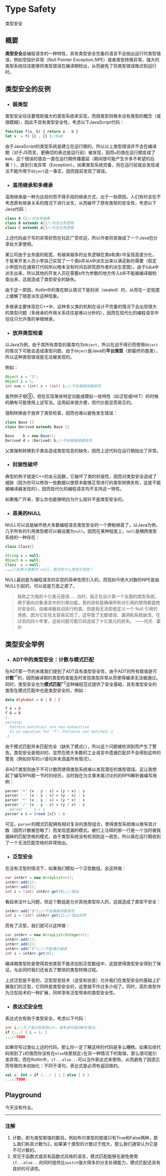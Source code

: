 # Type Safety

类型安全

## 概要

**类型安全**是编程语言的一种特性，具有类型安全完备的语言不会抛出运行时类型错误，例如空指针异常（Null Pointer Exception,NPE）或者类型转换异常。强大的类型系统往往能够将类型错误在编译期检出，从而避免了将类型错误推迟到运行时。

## 类型安全的反例

* ### 弱类型  

类型安全往往要借助强大的类型系统来实现，而弱类型则根本没有类型的概念（或很模糊），因此不具有类型安全性，考虑以下JavaScript代码：

```JavaScript
function f(a, b) { return a - b }
let x  = f( {} , {} )//NaN
```

由于JavaScript的类型系统是建立在运行期的，所以以上类型错误并不会在编译期（对于JS而言，更确切的表述是运行前）被发现，因而`x`的值在运行期变成了`NaN`，这个错误的值会一直在运行期传播蔓延（期间很可能产生许多不希望的后果！），直到引发异常（Exception）。如果类型系统完备，则在运行前就会发现减法不能作用于`Object`这一事实，因而提前发现了错误。

* ### 滥用继承和多继承

滥用继承是一种为达目的而不择手段的继承方式，出于一些原因，人们有时会在不考虑原有继承关系的情况下进行派生，从而破坏了原有类型的安全性，考虑以下Java代码：

```Java
class A {}//对全局抽象
class B extends A{}//内含业务逻辑
class C extends A{}//内含业务逻辑
```

上述代码由于写的非常好而在社区广受欢迎，所以作者将其做成了一个Java包分享给大家使用。

某公司由于业务面的拓宽，有越来越多的业务逻辑在类`B`和类`C`中呈现高度分化，于是某开发人员小李自己实现了一个类`D`并从`A`中派生出来以满足新的需要（假定小李因为在通宵打代码所以根本没有时间去研究原作者的派生意图）。由于`D`从`A`中派生出来，所以其他的开发人员在需要`A`作为参数的地方传入`D`并不能被编译器检查出来，这就造成了类型安全的缺失。

由于这一原因，Kotlin中的类在默认情况下是封闭（sealed）的，从而在一定程度上缓解了随意派生这种现象。

多继承主要体现在C++中，这种多父类的机制在设计不完备的情况下会出现很大的类型问题（多继承的作用关系往往是难以分析的），因而在现代化的编程语言中往往只允许类的单根继承。

* ### 放弃类型检查

以Java为例，由于其所有类型的基类均为`Object`，所以在迫不得已而使用`Object`的情况下可能会造成类型问题，由于`Object`是Java的**平台类型**（即最终的基类），所以这种类型错误是无法被发现的。

例如：

```Java
Object s = "1";
Object i = 1;
int sum = (int) s + (int) i;//不会被编译器发现
```

虽然例子很⑨，但在实现某些特定功能或模拟一些特性（如泛型或HKT）的时候的确有可能使用上述写法。这用起来很方便，但代价是显而易见的。

强制转换由于放弃了类型检查，因而也难以避免发生错误：

```Java
class Base {}
class Derived extends Base {}

Base    b = new Base();
Derived d = (Derived) b;//不会被编译器发现
```

父类强制转换到子类会造成类型信息的缺失，因而上述代码在运行期抛出了异常。

* ### 封装性破坏  

典型的例子就是C++的友元函数，它破坏了类的封装性，因而对类型安全造成了威胁（因为你可以修改一些数据以使原本能够正常进行的类型转换失败，这是不能被编译器发现的），因而现代化的编程语言均不支持这一特性。

如果推广开来，那么你也能够明白为什么指针不是类型安全的。

* ### 恶臭的NULL

NULL可以说是破坏绝大多数编程语言类型安全的一个罪魁祸首了，以Java为例，几乎所有的引用类型都可以被设置为`null`。因而在某种程度上，`null`是横跨类型系统的一种存在：

```Java
class Clazz{}

String s = null;
Object o = null;
Clazz  c = null;
...//如果大家都为 null，那还有什么类型可言呢？
```

NULL最初是为编程语言的实现的简单性而引入的，而现如今绝大对数的NPE是由NULL引起的，可以说是万恶之源了。

> 我称之为我的十亿美元错误......当时，我正在设计第一个全面的类型系统，用于面向对象语言中的引用功能。我的目标是确保所有对引用的使用都是绝对安全的，由编译器自动执行检查。但是我无法拒绝定义一个 Null 引用的诱惑，因为它实在太容易实现了。这导致了无数错误、漏洞和系统崩溃。在过去的四十年里，这些问题可能已经造成了十亿美元的损失。 ——托尼 · 霍尔

## 类型安全举例

* ### ADT中的类型安全：计数与模式匹配

在ADT那一节的末尾我们提到了ADT具有类型安全性，由于ADT的所有取值是可**计数**$^{*1}$的，因而编译期的类型检查能及时发现类型异常从而使得编译无法被通过。同时，类型安全也为**模式匹配**$^{*2}$这种编程范式提供了安全基础，具有类型安全的类型在模式匹配中也是类型安全的，例如：

```Haskell
data Alphabet = A | B | C

f A = A
f B = B
{-
warning:
  Pattern match(es) are non-exhaustive
  In an equation for ‘f’: Patterns not matched: C
-}
```

由于模式匹配并未匹配完全（缺失了模式`C`），所以这个问题被检测到而产生了警告。类型安全是相对的，显然在绝大多数的工业语言中遗漏匹配并不会得到这样的警告（例如你写的`if`语句并未涵盖所有情况）。

非ADT类型则由于不可计数而使得类型系统难以发现潜在的类型错误。这让我想起了编写RPN那一节时的经历，当时我在为文章末尾讨论的的RPN解析器编写用例：

```Haskell
parser '+' (x : y : s) = (y + x) : s
parser '-' (x : y : s) = (y - x) : s
parser '*' (x : y : s) = (y * x) : s
parser '/' (x : y : s) = (y / x) : s
--parser ' ' s = s
parser x s = (read [x]) : s
```

可见，`parser`的模式匹配拥有相对复杂的类型组合，使得类型系统难以推导其计数（因而计数被忽略了）而发现遗漏的模式。被打上注释的那一行是一个当时被我漏掉的匹配空格的模式，由于类型系统没有检测到这一疏忽，所以我在运行期收到了一个无法匹配空格的异常抛出。

* ### 泛型安全

在没有泛型的情况下，如果我们模拟一个泛型数组，会这样做：

```Java
var intArr = new ArrayList<>();
intArr.add(1);
intArr.add(2);
int i = (int) intArr.get(0);//取出
```

看起来没什么问题，但这个数组是允许其他类型存入的，这就造成了类型不安全：

```Java
intArr.add("3");//不会被编译器发现
int i = (int) intArr.get(2);//抛出异常
```

而有了泛型，我们就可以这样做：

```Java
var intArr = new ArrayList<Integer>();
intArr.add(1);
intArr.add(2);
intArr.add("3");//不能通过编译
int i = intArr.get(0);
```

编译期类型检查使得其他类型不能添加到泛型数组中，这就使得类型安全得到了保证。与此同时我们还省去了繁琐的类型转换过程。

上述泛型是不变的，泛型型变技术（逆变和协变）允许我们在类型安全的基础上扩展我们的泛型，它同样是类型安全的，这里就不作过多介绍了。同时，高阶类型作为泛型技术的一种扩展，同样享有泛型带来的类型安全性。

* ### 表达式安全性

表达式也有助于类型安全，考虑以下代码：

```Java
int i;//为了演示而使用int，请考虑可能的NPE情况。
if (...) { i = 1; }
...//TODO
```

如果你写过类似上述的代码，那么你一定了解这样的代码是多么糟糕。如果后续代码用到了`i`的值而你没有在`else`块里规定`i`在另一种情况下的取值，那么很可能引发异常。而在Kotlin中，`if...else...`可以当作表达式来使用，从而避免了因遗忘而导致的未初始化：不同于语句，表达式是必须有返回值的。

```Kotlin
val i: Int = if (...) { 1 } else { 0 }
...//TODO
```

## Playground

今天没有作业。

---

### 注解

1. 计数，即为类型取值的数目。例如布尔类型的取值只有True和False两种，那么我们称其计数为2。如果某个类型的计数过于庞大，那么我们通常认为它是不可计数的。
2. 常见于函数式或具有函数式风格的语言，模式匹配能够在避免使用`if...else...`的同时提供比`switch`强大得多的分支处理能力，模式匹配还具有良好的可读性。
